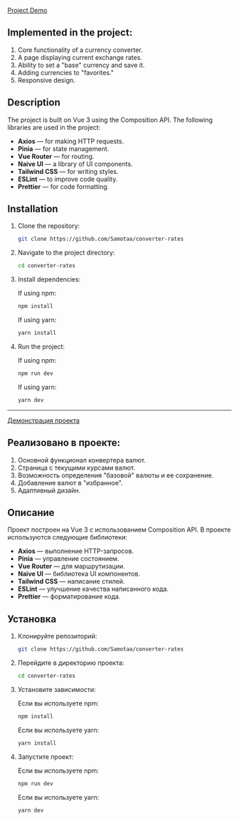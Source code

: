[Project Demo](https://samotaa.github.io/converter-rates/)

## Implemented in the project:

1. Core functionality of a currency converter.
2. A page displaying current exchange rates.
3. Ability to set a "base" currency and save it.
4. Adding currencies to "favorites."
5. Responsive design.
   
## Description

The project is built on Vue 3 using the Composition API. The following libraries are used in the project:

- **Axios** — for making HTTP requests.
- **Pinia** — for state management.
- **Vue Router** — for routing.
- **Naive UI** — a library of UI components.
- **Tailwind CSS** — for writing styles.
- **ESLint** — to improve code quality.
- **Prettier** — for code formatting.

## Installation

1. Clone the repository:

    ```bash
    git clone https://github.com/Samotaa/converter-rates
    ```

2. Navigate to the project directory:

    ```bash
    cd converter-rates
    ```

3. Install dependencies:

    If using npm:
    ```bash
    npm install
    ```

    If using yarn:
    ```bash
    yarn install
    ```

4. Run the project:

    If using npm:
    ```bash
    npm run dev
    ```

    If using yarn:
    ```bash
    yarn dev
    ```

---

[Демонстрация проекта](https://samotaa.github.io/converter-rates/)

## Реализовано в проекте:

1. Основной функционал конвертера валют.
2. Страница с текущими курсами валют.
3. Возможность определения "базовой" валюты и ее сохранение.
4. Добавление валют в "избранное". 
5. Адаптивный дизайн.

## Описание

Проект построен на Vue 3 с использованием Composition API. В проекте используются следующие библиотеки:

- **Axios** — выполнение HTTP-запросов.
- **Pinia** — управление состоянием.
- **Vue Router** — для маршрутизации.
- **Naive UI** — библиотека UI компонентов.
- **Tailwind CSS** — написание стилей.
- **ESLint** — улучшение качества написанного кода.
- **Prettier** — форматирование кода.

## Установка

1. Клонируйте репозиторий:

    ```bash
    git clone https://github.com/Samotaa/converter-rates
    ```

2. Перейдите в директорию проекта:

    ```bash
    cd converter-rates
    ```

3. Установите зависимости:

    Если вы используете npm:
    ```bash
    npm install
    ```

    Если вы используете yarn:
    ```bash
    yarn install
    ```

4. Запустите проект:

    Если вы используете npm:
    ```bash
    npm run dev
    ```

    Если вы используете yarn:
    ```bash
    yarn dev
    ```

